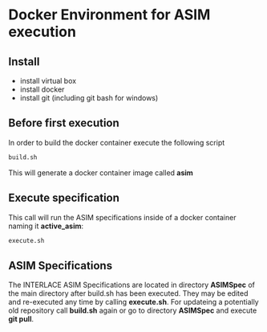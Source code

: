 # Docker Environment for ASIM execution

## Install

  * install virtual box
  * install docker
  * install git (including git bash for windows)

## Before first execution

In order to build the docker container execute the following script

```bash
build.sh
```

This will generate a docker container image called **asim**

## Execute specification

This call will run the ASIM specifications inside of a docker container naming it **active_asim**:

```bash
execute.sh
```

## ASIM Specifications

The INTERLACE ASIM Specifications are located in directory **ASIMSpec** of the main directory after build.sh has been executed. They may be edited and re-executed any time by calling **execute.sh**. For updateing a potentially old repository call **build.sh** again or go to directory **ASIMSpec** and execute **git pull**. 
